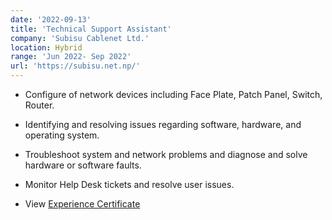 ```yaml
---
date: '2022-09-13'
title: 'Technical Support Assistant'
company: 'Subisu Cablenet Ltd.'
location: Hybrid
range: 'Jun 2022- Sep 2022'
url: 'https://subisu.net.np/'
---
```


- Configure of network devices including Face Plate, Patch Panel, Switch, Router. 
- Identifying and resolving issues regarding software, hardware, and operating system.
- Troubleshoot system and network problems and diagnose and solve hardware or software faults.
- Monitor Help Desk tickets and resolve user issues.

- View [Experience Certificate](https://drive.google.com/file/d/1uA0TgdLYEEXNVJ9M0I280Zx_5ZaPP2ip/view?usp=drive_link)